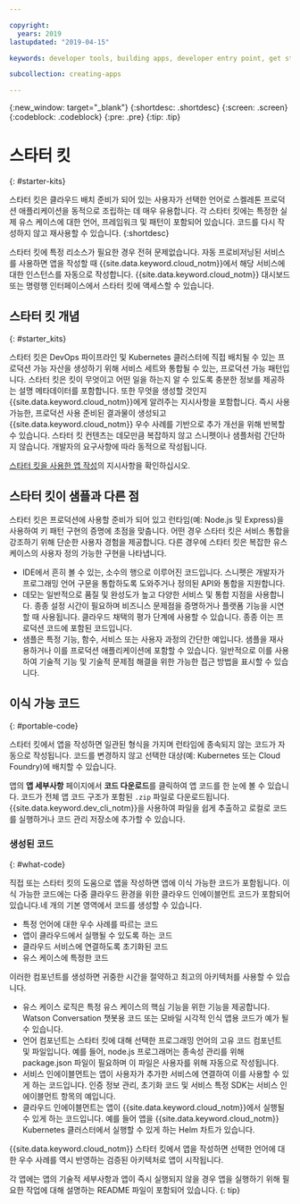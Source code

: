 ```yaml
---

copyright:
  years: 2019
lastupdated: "2019-04-15"

keywords: developer tools, building apps, developer entry point, get started coding, starter kit

subcollection: creating-apps

---
```

{:new_window: target="_blank"}
{:shortdesc: .shortdesc}
{:screen: .screen}
{:codeblock: .codeblock}
{:pre: .pre}
{:tip: .tip}

# 스타터 킷
{: #starter-kits}

스타터 킷은 클라우드 배치 준비가 되어 있는 사용자가 선택한 언어로 스켈레톤 프로덕션 애플리케이션을 동적으로 조립하는 데 매우 유용합니다. 각 스타터 킷에는 특정한 실제 유스 케이스에 대한 언어, 프레임워크 및 패턴이 포함되어 있습니다. 코드를 다시 작성하지 않고 재사용할 수 있습니다.
{:shortdesc}

스타터 킷에 특정 리소스가 필요한 경우 전혀 문제없습니다. 자동 프로비저닝된 서비스를 사용하면 앱을 작성할 때 {{site.data.keyword.cloud_notm}}에서 해당 서비스에 대한 인스턴스를 자동으로 작성합니다. {{site.data.keyword.cloud_notm}} 대시보드 또는 명령행 인터페이스에서 스타터 킷에 액세스할 수 있습니다. 

## 스타터 킷 개념
{: #starter_kits}

스타터 킷은 DevOps 파이프라인 및 Kubernetes 클러스터에 직접 배치될 수 있는 프로덕션 가능 자산을 생성하기 위해 서비스 세트와 통합될 수 있는, 프로덕션 가능 패턴입니다. 스타터 킷은 킷이 무엇이고 어떤 일을 하는지 알 수 있도록 충분한 정보를 제공하는 설명 메타데이터를 포함합니다. 또한 무엇을 생성할 것인지 {{site.data.keyword.cloud_notm}}에게 알려주는 지시사항을 포함합니다. 즉시 사용 가능한, 프로덕션 사용 준비된 결과물이 생성되고 {{site.data.keyword.cloud_notm}} 우수 사례를 기반으로 추가 개선을 위해 반복할 수 있습니다. 스타터 킷 컨텐츠는 데모만큼 복잡하지 않고 스니펫이나 샘플처럼 간단하지 않습니다. 개발자의 요구사항에 따라 동적으로 작성됩니다.

[스타터 킷을 사용한 앱 작성](/docs/apps?topic=creating-apps-tutorial-starterkit)의 지시사항을 확인하십시오. 

## 스타터 킷이 샘플과 다른 점
스타터 킷은 프로덕션에 사용할 준비가 되어 있고 런타임(예: Node.js 및 Express)을 사용하여 키 패턴 구현의 증명에 초점을 맞춥니다. 어떤 경우 스타터 킷은 서비스 통합을 강조하기 위해 단순한 사용자 경험을 제공합니다. 다른 경우에 스타터 킷은 복잡한 유스 케이스의 사용자 정의 가능한 구현을 나타냅니다.

* IDE에서 흔히 볼 수 있는, 소수의 행으로 이루어진 코드입니다. 스니펫은 개발자가 프로그래밍 언어 구문을 통합하도록 도와주거나 정의된 API와 통합을 지원합니다.
* 데모는 일반적으로 품질 및 완성도가 높고 다양한 서비스 및 통합 지점을 사용합니다. 종종 설정 시간이 필요하며 비즈니스 문제점을 증명하거나 플랫폼 기능을 시연할 때 사용됩니다. 클라우드 채택의 평가 단계에 사용할 수 있습니다. 종종 이는 프로덕션 코드에 포함된 코드입니다.
* 샘플은 특정 기능, 함수, 서비스 또는 사용자 과정의 간단한 예입니다. 샘플을 재사용하거나 이를 프로덕션 애플리케이션에 포함할 수 있습니다. 일반적으로 이를 사용하여 기술적 기능 및 기술적 문제점 해결을 위한 가능한 접근 방법을 표시할 수 있습니다.

## 이식 가능 코드
{: #portable-code}

스타터 킷에서 앱을 작성하면 일관된 형식을 가지며 런타임에 종속되지 않는 코드가 자동으로 작성됩니다. 코드를 변경하지 않고 선택한 대상(예: Kubernetes 또는 Cloud Foundry)에 배치할 수 있습니다.

앱의 **앱 세부사항**  페이지에서 **코드 다운로드**를 클릭하여 앱 코드를 한 눈에 볼 수 있습니다. 코드가 전체 앱 코드 구조가 포함된 `.zip` 파일로 다운로드됩니다. {{site.data.keyword.dev_cli_notm}}을 사용하여 파일을 쉽게 추출하고 로컬로 코드를 실행하거나 코드 관리 저장소에 추가할 수 있습니다.

### 생성된 코드
{: #what-code}

직접 또는 스타터 킷의 도움으로 앱을 작성하면 앱에 이식 가능한 코드가 포함됩니다. 이식 가능한 코드에는 다중 클라우드 환경을 위한 클라우드 인에이블먼트 코드가 포함되어 있습니다.네 개의 기본 영역에서 코드를 생성할 수 있습니다.
* 특정 언어에 대한 우수 사례를 따르는 코드
* 앱이 클라우드에서 실행될 수 있도록 하는 코드
* 클라우드 서비스에 연결하도록 초기화된 코드
* 유스 케이스에 특정한 코드

이러한 컴포넌트를 생성하면 귀중한 시간을 절약하고 최고의 아키텍처를 사용할 수 있습니다.

* 유스 케이스 로직은 특정 유스 케이스의 핵심 기능을 위한 기능을 제공합니다. Watson Conversation 챗봇용 코드 또는 모바일 시각적 인식 앱용 코드가 예가 될 수 있습니다.
* 언어 컴포넌트는 스타터 킷에 대해 선택한 프로그래밍 언어의 고유 코드 컴포넌트 및 파일입니다. 예를 들어, node.js 프로그래머는 종속성 관리를 위해 package.json 파일이 필요하며 이 파일은 사용자를 위해 자동으로 작성됩니다.
* 서비스 인에이블먼트는 앱이 사용자가 추가한 서비스에 연결하여 이를 사용할 수 있게 하는 코드입니다. 인증 정보 관리, 초기화 코드 및 서비스 특정 SDK는 서비스 인에이블먼트 항목의 예입니다.
* 클라우드 인에이블먼트는 앱이 {{site.data.keyword.cloud_notm}}에서 실행될 수 있게 하는 코드입니다. 예를 들어 앱을 {{site.data.keyword.cloud_notm}} Kubernetes 클러스터에서 실행할 수 있게 하는 Helm 차트가 있습니다.

{{site.data.keyword.cloud_notm}} 스타터 킷에서 앱을 작성하면 선택한 언어에 대한 우수 사례를 역시 반영하는 검증된 아키텍처로 앱이 시작됩니다.

각 앱에는 앱의 기술적 세부사항과 앱이 즉시 실행되지 않을 경우 앱을 실행하기 위해 필요한 작업에 대해 설명하는 README 파일이 포함되어 있습니다.
{: tip}
